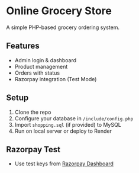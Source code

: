 # Online Grocery Store

A simple PHP-based grocery ordering system.

## Features

- Admin login & dashboard
- Product management
- Orders with status
- Razorpay integration (Test Mode)

## Setup

1. Clone the repo
2. Configure your database in `/include/config.php`
3. Import `shopping.sql` (if provided) to MySQL
4. Run on local server or deploy to Render

## Razorpay Test

- Use test keys from [Razorpay Dashboard](https://dashboard.razorpay.com/app/keys)
